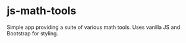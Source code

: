 # js-math-tools
Simple app providing a suite of various math tools. Uses vanilla JS and Bootstrap for styling.
